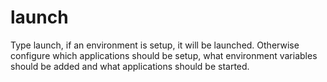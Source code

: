 # launch

Type launch, if an environment is setup, it will be launched.
Otherwise configure which applications should be setup, what environment variables should be added and what applications should be started.
